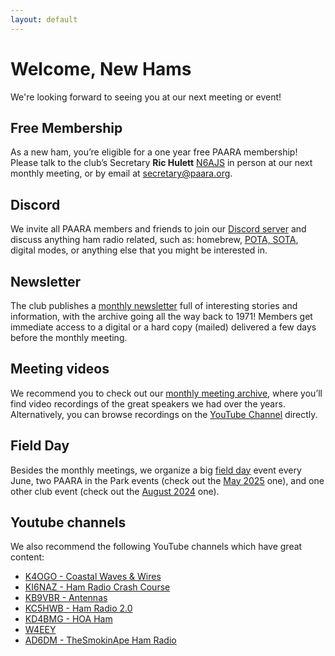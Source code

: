 ```yaml
---
layout: default
---
```


# Welcome, New Hams

We're looking forward to seeing you at our next meeting or event!

## Free Membership

As a new ham, you’re eligible for a one year free PAARA membership! Please talk to the club’s Secretary **Ric Hulett** [N6AJS](https://www.qrz.com/db/N6AJS) in person at our next monthly meeting, or by email at <secretary@paara.org>.

## Discord
We invite all PAARA members and friends to join our [Discord server](https://discord.gg/E2s4rez64d) and discuss anything ham radio related, such as: homebrew, [POTA, SOTA](https://paara.org/ontheair.html), digital modes, or anything else that you might be interested in.

## Newsletter

The club publishes a [monthly newsletter](https://paara.org/newsletter.html) full of interesting stories and information, with the archive going all the way back to 1971! Members get immediate access to a digital or a hard copy (mailed) delivered a few days before the monthly meeting.

## Meeting videos
We recommend you to check out our [monthly meeting archive](https://paara.org/meetings.html#past-meetings), where you’ll find video recordings of the great speakers we had over the years. Alternatively, you can browse recordings on the [YouTube Channel](https://www.youtube.com/@paarapresentations-c3w) directly.

## Field Day

Besides the monthly meetings, we organize a big [field day](https://paara.org/fieldday.html) event every June, two PAARA in the Park events (check out the [May 2025](https://paara.org/events/20250503.html) one), and one other club event (check out the [August 2024](https://paara.org/events/20240824.html) one).

## Youtube channels

We also recommend the following YouTube channels which have great content:
* [K4OGO - Coastal Waves & Wires](https://www.youtube.com/@COASTALWAVESWIRES/videos)
* [KI6NAZ - Ham Radio Crash Course](https://www.youtube.com/@HamRadioCrashCourse/videos)
* [KB9VBR - Antennas](https://www.youtube.com/@KB9VBRAntennas/videos)
* [KC5HWB - Ham Radio 2.0](https://www.youtube.com/@HamRadio2/videos)
* [KD4BMG - HOA Ham](https://www.youtube.com/@HOAHamRadio/videos)
* [W4EEY](https://www.youtube.com/@W4EEY/videos)
* [AD6DM - TheSmokinApe Ham Radio](https://www.youtube.com/@TheSmokinApe/videos)


